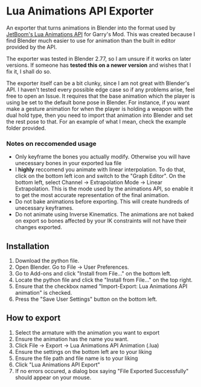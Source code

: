 # Lua Animations API Exporter
An exporter that turns animations in Blender into the format used by [JetBoom's Lua Animations API](https://github.com/JetBoom/animationsapi) for Garry's Mod. This was created because I find Blender much easier to use for animation than the built in editor provided by the API.

The exporter was tested in Blender 2.77, so I am unsure if it works on later versions. If someone has **tested this on a newer version** and wishes that I fix it, I shall do so.

The exporter itself can be a bit clunky, since I am not great with Blender's API. I haven't tested every possible edge case so if any problems arise, feel free to open an Issue. It requires that the base animation which the player is using be set to the default bone pose in Blender. For instance, if you want make a gesture animation for when the player is holding a weapon with the dual hold type, then you need to import that animation into Blender and set the rest pose to that. For an example of what I mean, check the example folder provided.

### Notes on reccomended usage
* Only keyframe the bones you actually modify. Otherwise you will have unecessary bones in your exported lua file
* I **highly** reccomend you animate with linear interpolation. To do that, click on the bottom left icon and switch to the "Graph Editor". On the bottom left, select Channel -> Extrapolation Mode -> Linear Extrapolation. This is the mode used by the animations API, so enable it to get the most accurate representation of the final animation.
* Do not bake animations before exporting. This will create hundreds of unecessary keyframes.
* Do not animate using Inverse Kinematics. The animations are not baked on export so bones affected by your IK constraints will not have their changes exported.

## Installation
1) Download the python file.
2) Open Blender. Go to File -> User Preferences.
3) Go to Add-ons and click "Install from File..." on the bottom left.
4) Locate the python file and click the "Install from File..." on the top right.
5) Ensure that the checkbox named "Import-Export: Lua Animations API animation" is checked.
6) Press the "Save User Settings" button on the bottom left.

## How to export
1) Select the armature with the animation you want to export
2) Ensure the animation has the name you want.
3) Click File -> Export -> Lua Animations API Animation (.lua)
4) Ensure the settings on the bottom left are to your liking
5) Ensure the file path and file name is to your liking
6) Click "Lua Animations API Export"
7) If no errors occured, a dialog box saying "File Exported Successfully" should appear on your mouse.
